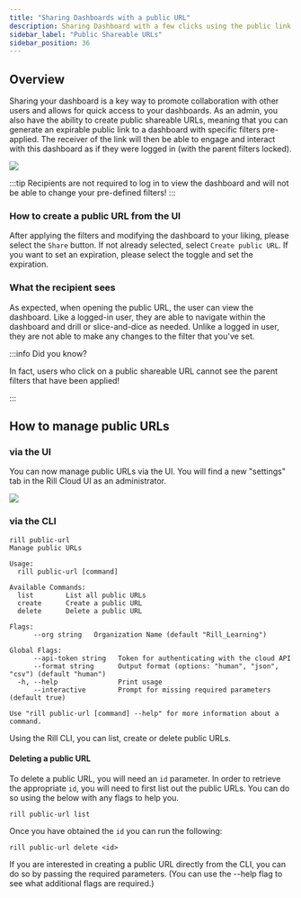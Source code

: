 ```yaml
---
title: "Sharing Dashboards with a public URL"
description: Sharing Dashboard with a few clicks using the public link
sidebar_label: "Public Shareable URLs"
sidebar_position: 36
---
```


## Overview

Sharing your dashboard is a key way to promote collaboration with other users and allows for quick access to your dashboards. As an admin, you also have the ability to create public shareable URLs, meaning that you can generate an expirable public link to a dashboard with specific filters pre-applied. The receiver of the link will then be able to engage and interact with this dashboard as if they were logged in (with the parent filters locked).

<img src ='/img/explore/dashboard101/public-url.gif' class='rounded-gif'/>
<br />

:::tip
Recipients are not required to log in to view the dashboard and will not be able to change your pre-defined filters!
:::

### How to create a public URL from the UI

After applying the filters and modifying the dashboard to your liking, please select the `Share` button. 
If not already selected, select `Create public URL`. 
If you want to set an expiration, please select the toggle and set the expiration.


### What the recipient sees

As expected, when opening the public URL, the user can view the dashboard. Like a logged-in user, they are able to navigate within the dashboard and drill or slice-and-dice as needed. Unlike a logged in user, they are not able to make any changes to the filter that you've set.

:::info Did you know?

In fact, users who click on a public shareable URL cannot see the parent filters that have been applied!

:::

## How to manage public URLs

### via the UI
You can now manage public URLs via the UI. You will find a new "settings" tab in the Rill Cloud UI as an administrator.

<img src = '/img/explore/publicurl/public-url-settings.png' class='rounded-gif' />
<br />


### via the CLI
```
rill public-url
Manage public URLs

Usage:
  rill public-url [command]

Available Commands:
  list        List all public URLs
  create      Create a public URL
  delete      Delete a public URL

Flags:
      --org string   Organization Name (default "Rill_Learning")

Global Flags:
      --api-token string   Token for authenticating with the cloud API
      --format string      Output format (options: "human", "json", "csv") (default "human")
  -h, --help               Print usage
      --interactive        Prompt for missing required parameters (default true)

Use "rill public-url [command] --help" for more information about a command.

```
Using the Rill CLI, you can list, create or delete public URLs.

#### Deleting a public URL

To delete a public URL, you will need an `id` parameter. In order to retrieve the appropriate `id`, you will need to first list out the public URLs. You can do so using the below with any flags to help you. 

```
rill public-url list 
```

Once you have obtained the `id` you can run the following:

```
rill public-url delete <id>
```

If you are interested in creating a public URL directly from the CLI, you can do so by passing the required parameters. (You can use the --help flag to see what additional flags are required.)



